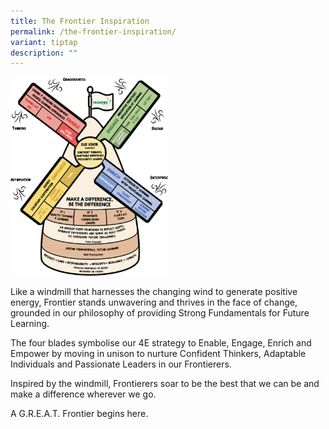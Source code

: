 ```yaml
---
title: The Frontier Inspiration
permalink: /the-frontier-inspiration/
variant: tiptap
description: ""
---
```

<p></p>
<p></p>
<p></p>
<div class="isomer-image-wrapper">
<img style="width: 50%;" height="auto" width="100%" alt="" src="/images/Fronter_Inspiration_Windmill_Graphic_Final_updated5Jun2025.png">
</div>
<p>Like a windmill that harnesses the changing wind to generate positive
energy, Frontier stands unwavering and thrives in the face of change, grounded
in our philosophy of providing Strong Fundamentals for Future Learning.</p>
<p>The four blades symbolise our 4E strategy to Enable, Engage, Enrich and
Empower by moving in unison to nurture Confident Thinkers, Adaptable Individuals
and Passionate Leaders in our Frontierers.</p>
<p>Inspired by the windmill, Frontierers soar to be the best that we can
be and make a difference wherever we go.</p>
<p>A G.R.E.A.T. Frontier begins here.</p>